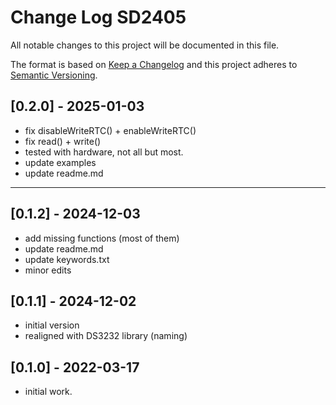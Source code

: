 # Change Log SD2405

All notable changes to this project will be documented in this file.

The format is based on [Keep a Changelog](http://keepachangelog.com/)
and this project adheres to [Semantic Versioning](http://semver.org/).


## [0.2.0] - 2025-01-03
- fix disableWriteRTC() + enableWriteRTC()
- fix read() + write()
- tested with hardware, not all but most.
- update examples
- update readme.md

----

## [0.1.2] - 2024-12-03
- add missing functions (most of them)
- update readme.md
- update keywords.txt
- minor edits

## [0.1.1] - 2024-12-02
- initial version
- realigned with DS3232 library (naming)

## [0.1.0] - 2022-03-17
- initial work.
